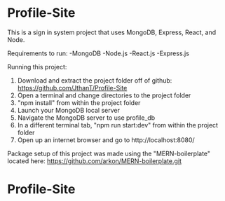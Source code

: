 # Profile-Site

This is a sign in system project that uses MongoDB, Express, React, and Node.

Requirements to run:
-MongoDB
-Node.js
-React.js
-Express.js

Running this project:
1) Download and extract the project folder off of github: https://github.com/JthanT/Profile-Site
2) Open a terminal and change directories to the project folder
3) "npm install" from within the project folder
4) Launch your MongoDB local server
5) Navigate the MongoDB server to use profile_db
5) In a different terminal tab, "npm run start:dev" from within the project folder
6) Open up an internet browser and go to http://localhost:8080/

Package setup of this project was made using the "MERN-boilerplate" located here:
https://github.com/arkon/MERN-boilerplate.git

# Profile-Site

